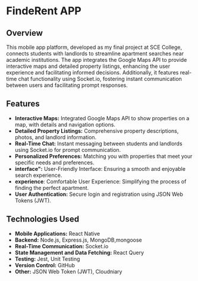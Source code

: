 # FindeRent APP

## Overview

This mobile app platform, developed as my final project at SCE College, connects students with landlords to streamline apartment searches near academic institutions. The app integrates the Google Maps API to provide interactive maps and detailed property listings, enhancing the user experience and facilitating informed decisions. Additionally, it features real-time chat functionality using Socket.io, fostering instant communication between users and facilitating prompt responses.

## Features

- **Interactive Maps:** Integrated Google Maps API to show properties on a map, with details and navigation options.
- **Detailed Property Listings:** Comprehensive property descriptions, photos, and landlord information.
- **Real-Time Chat:** Instant messaging between students and landlords using Socket.io for prompt communication.
- **Personalized Preferences:** Matching you with properties that meet your specific needs and preferences.
- **interface":** User-Friendly Interface: Ensuring a smooth and enjoyable search experience.
- **experience**: Comfortable User Experience: Simplifying the process of finding the perfect apartment.
- **User Authentication:** Secure login and registration using JSON Web Tokens (JWT).

## Technologies Used

- **Mobile Applications:** React Native
- **Backend:** Node.js, Express.js, MongoDB,mongoose
- **Real-Time Communication:** Socket.io
- **State Management and Data Fetching:** React Query
- **Testing:** Jest, Unit Testing
- **Version Control:** GitHub
- **Other:** JSON Web Token (JWT), Cloudniary








